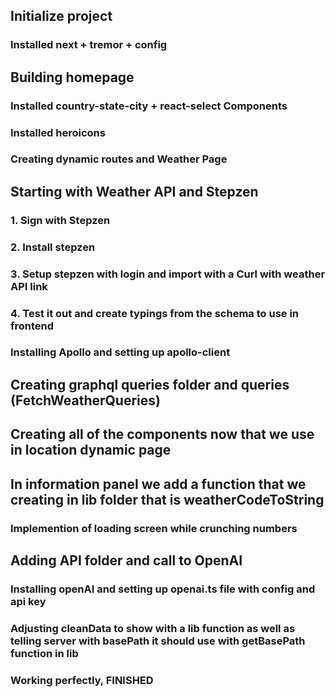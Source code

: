 ## Initialize project

### Installed next + tremor + config

## Building homepage

### Installed country-state-city + react-select Components

### Installed heroicons

### Creating dynamic routes and Weather Page

## Starting with Weather API and Stepzen

### 1. Sign with Stepzen

### 2. Install stepzen

### 3. Setup stepzen with login and import with a Curl with weather API link

### 4. Test it out and create typings from the schema to use in frontend

### Installing Apollo and setting up apollo-client

## Creating graphql queries folder and queries (FetchWeatherQueries)

## Creating all of the components now that we use in location dynamic page

## In information panel we add a function that we creating in lib folder that is weatherCodeToString

### Implemention of loading screen while crunching numbers

## Adding API folder and call to OpenAI

### Installing openAI and setting up openai.ts file with config and api key

### Adjusting cleanData to show with a lib function as well as telling server with basePath it should use with getBasePath function in lib

### Working perfectly, FINISHED
